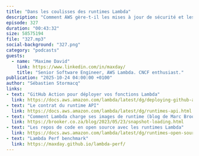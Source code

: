 ```yaml
---
title: "Dans les coulisses des runtimes Lambda"
description: "Comment AWS gère-t-il les mises à jour de sécurité et les nouvelles versions des runtimes Lambda sans impacter vos applications ? Dans cet épisode, Maxime David, Senior Software Engineer dans l'équipe Lambda Runtime, nous dévoile les coulisses de ce processus complexe. De la gestion des CVE à la mise à jour transparente des millions de fonctions Lambda, en passant par les stratégies de déploiement par vagues et les tests rigoureux, découvrez comment l'équipe Lambda Runtime assure la stabilité et la sécurité de vos fonctions serverless. Un épisode qui révèle la complexité cachée derrière la simplicité apparente de Lambda."
episode: 327
duration: "00:43:32"
size: 58575194
file: "327.mp3"
social-background: "327.png"
category: "podcasts"
guests:
  - name: "Maxime David"
    link: https://www.linkedin.com/in/maxday/
    title: "Senior Software Engineer, AWS Lambda. CNCF enthusiast."
publication: "2025-10-24 04:00:00 +0100"
author: "Sébastien Stormacq"
links:
- text: "GitHub Action pour déployer vos fonctions Lambda"
  link: https://docs.aws.amazon.com/lambda/latest/dg/deploying-github-actions.html 
- text: "Le contrat du runtime API"
  link: https://docs.aws.amazon.com/lambda/latest/dg/runtimes-api.html
- text: "Comment Lambda charge ses images de runtime (blog de Marc Brooker)"
  link: https://brooker.co.za/blog/2023/05/23/snapshot-loading.html
- text: "Les repos de code en open source avec les runtimes Lambda"
  link: https://docs.aws.amazon.com/lambda/latest/dg/runtimes-open-source.html
- text: "Lambda Perf benchmark"
  link: https://maxday.github.io/lambda-perf/
---
```

